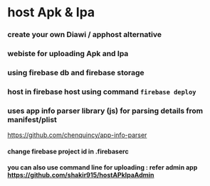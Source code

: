 # host Apk & Ipa
### create your own Diawi / apphost alternative
### webiste for uploading Apk and  Ipa
### using firebase db and firebase storage
### host in firebase host using command  `firebase deploy`
### uses app info parser library (js) for parsing details from manifest/plist
https://github.com/chenquincy/app-info-parser
#### change firebase project id in .firebaserc 
#### you can also use command line for uploading : refer admin app https://github.com/shakir915/hostAPkIpaAdmin


